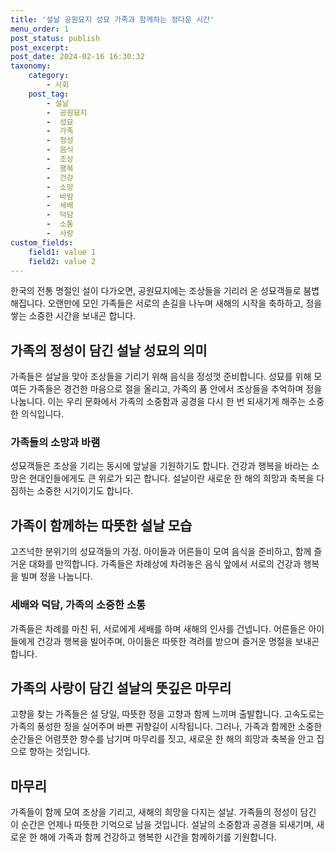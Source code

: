 ```yaml
---
title: '설날 공원묘지 성묘 가족과 함께하는 정다운 시간'
menu_order: 1
post_status: publish
post_excerpt: 
post_date: 2024-02-16 16:30:32
taxonomy:
    category:
        - 사회
    post_tag:
        - 설날
        -  공원묘지
        -  성묘
        -  가족
        -  정성
        -  음식
        -  조상
        -  행복
        -  건강
        -  소망
        -  바람
        -  세배
        -  덕담
        -  소통
        -  사랑
custom_fields:
    field1: value 1
    field2: value 2
---
```


한국의 전통 명절인 설이 다가오면, 공원묘지에는 조상들을 기리러 온 성묘객들로 붐볍해집니다. 오랜만에 모인 가족들은 서로의 손길을 나누며 새해의 시작을 축하하고, 정을 쌓는 소중한 시간을 보내곤 합니다.
## 가족의 정성이 담긴 설날 성묘의 의미
가족들은 설날을 맞아 조상들을 기리기 위해 음식을 정성껏 준비합니다. 성묘를 위해 모여든 가족들은 경건한 마음으로 절을 올리고, 가족의 품 안에서 조상들을 추억하며 정을 나눕니다. 이는 우리 문화에서 가족의 소중함과 공경을 다시 한 번 되새기게 해주는 소중한 의식입니다.
### 가족들의 소망과 바램
성묘객들은 조상을 기리는 동시에 앞날을 기원하기도 합니다. 건강과 행복을 바라는 소망은 현대인들에게도 큰 위로가 되곤 합니다. 설날이란 새로운 한 해의 희망과 축복을 다짐하는 소중한 시기이기도 합니다.
## 가족이 함께하는 따뜻한 설날 모습
고즈넉한 분위기의 성묘객들의 가정. 아이들과 어른들이 모여 음식을 준비하고, 함께 즐거운 대화를 만끽합니다. 가족들은 차례상에 차려놓은 음식 앞에서 서로의 건강과 행복을 빌며 정을 나눕니다.
### 세배와 덕담, 가족의 소중한 소통
가족들은 차례를 마친 뒤, 서로에게 세배를 하며 새해의 인사를 건넵니다. 어른들은 아이들에게 건강과 행복을 빌어주며, 아이들은 따뜻한 격려를 받으며 즐거운 명절을 보내곤 합니다.
## 가족의 사랑이 담긴 설날의 뜻깊은 마무리
고향을 찾는 가족들은 설 당일, 따뜻한 정을 고향과 함께 느끼며 출발합니다. 고속도로는 가족의 풍성한 정을 실어주며 바쁜 귀향길이 시작됩니다. 그러나, 가족과 함께한 소중한 순간들은 어렴풋한 향수를 남기며 마무리를 짓고, 새로운 한 해의 희망과 축복을 안고 집으로 향하는 것입니다.
## 마무리
가족들이 함께 모여 조상을 기리고, 새해의 희망을 다지는 설날. 가족들의 정성이 담긴 이 순간은 언제나 따뜻한 기억으로 남을 것입니다. 설날의 소중함과 공경을 되새기며, 새로운 한 해에 가족과 함께 건강하고 행복한 시간을 함께하기를 기원합니다.
